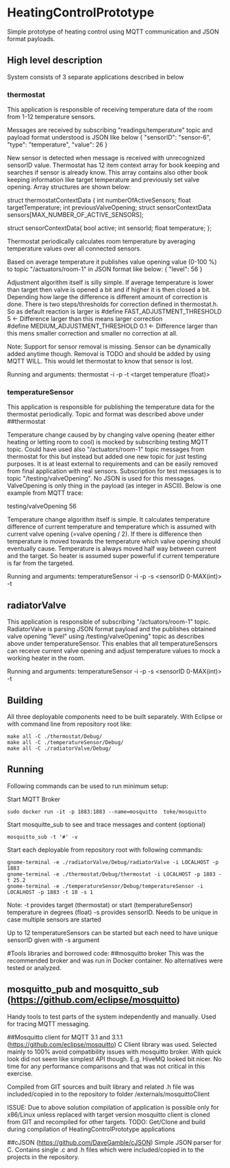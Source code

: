# HeatingControlPrototype
Simple prototype of heating control using MQTT communication and JSON format payloads.

## High level description
System consists of 3 separate applications described in below

### thermostat
This application is responsible of receiving temperature data of the room from 1-12 temperature sensors.

Messages are received by subscribing "readings/temperature" topic and payload format understood is JSON like below
{
	"sensorID":	"sensor-6",
	"type":	"temperature",
	"value":	26
}
 
New sensor is detected when message is received with unrecognized sensorID value. Thermostat has 12 item context array for book keeping and searches if sensor is already know.
This array contains also other book keeping information like target temperature and previously set valve opening. Array structures are shown below:

struct thermostatContextData {
   int numberOfActiveSensors;
   float targetTemperature;
   int previousValveOpening;
   struct sensorContextData sensors[MAX_NUMBER_OF_ACTIVE_SENSORS];

struct sensorContextData{
	bool active;
	int sensorId;
	float temperature;
};

Thermostat periodically calculates room temperature by averaging temperature values over all connected sensors.

Based on average temperature it publishes value opening value (0-100 %) to topic "/actuators/room-1" in JSON format like below:
{
	"level":	56
}
 
Adjustment algorithm itself is silly simple. If average temperature is lower than target then valve is opened a bit and if higher it is then closed a bit. Depending how large the difference is different amount of correction is done. There is two steps/thresholds for correction defined in thermostat.h. So as default reaction is larger is 
 #define FAST_ADJUSTMENT_THRESHOLD 5  <- Difference larger than this means larger correction    
 #define MEDIUM_ADJUSTMENT_THRESHOLD 0.1 <- Difference larger than this mens smaller correction and smaller no correction at all.
 
Note: Support for sensor removal is missing. Sensor can be dynamically added anytime though. Removal is TODO and should be added by using MQTT WILL. This would let thermostat to know that sensor is lost.

Running and arguments:
thermostat -i <IP of broker> -p <port of broker> -t <target temperature (float)>

### temperatureSensor
This application is responsible for publishing the temperature data for the thermostat periodically. Topic and format was described above under ##thermostat

Temperature change caused by by changing valve opening (heater either heating or letting room to cool) is mocked by subscribing testing MQTT topic. Could have used also "/actuators/room-1" topic messages from thermostat for this but instead but added one new topic for just testing purposes. It is at least external to requirements and can be easily removed from final application with real sensors. Subscription for test messages is to topic "/testing/valveOpening". No JSON is used for this messages. ValveOpening is only thing in the payload (as integer in ASCII). Below is one example from MQTT trace:

testing/valveOpening 56 

Temperature change algorithm itself is simple. It calculates temperature difference of current temperature and temperature which is assumed with current valve opening (=valve opening / 2). If there is difference then temperature is moved towards the temperature which valve opening should eventually cause. Temperature is always moved half way between current and the target. So heater is assumed super powerful if current temperature is far from the targeted.

Running and arguments:
temperatureSensor -i <IP of broker> -p <port of broker> -s <sensorID 0-MAX(int)> -t <starting temperature>

## radiatorValve
This application is responsible of subscribing "/actuators/room-1" topic. RadiatorValve is parsing JSON format payload and the publishes obtained valve opening "level" using /testing/valveOpening" topic as describes above under temperatureSensor. This enables that all temperatureSensors can receive current valve opening and adjust temperature values to mock a working heater in the room.
 
Running and arguments:
temperatureSensor -i <IP of broker> -p <port of broker> -s <sensorID 0-MAX(int)> -t <starting temperature>
 
## Building
All three deployable components need to be built separately.
With Eclipse or with command line from repository root like:
    
    make all -C ./thermostat/Debug/  
    make all -C ./temperatureSensor/Debug/
    make all -C ./radiatorValve/Debug/

## Running
Following commands can be used to run minimum setup:

Start MQTT Broker

    sudo docker run -it -p 1883:1883 --name=mosquitto  toke/mosquitto

Start mosquitte_sub to see and trace messages and content (optional)
 
    mosquitto_sub -t '#' -v

Start each deployable from repository root with following commands:

    gnome-terminal -e ./radiatorValve/Debug/radiatorValve -i LOCALHOST -p 1883
    gnome-terminal -e ./thermostat/Debug/thermostat -i LOCALHOST -p 1883 -t 25.2
    gnome-terminal -e ./temperatureSensor/Debug/temperatureSensor -i LOCALHOST -p 1883 -t 18 -s 1

Note:
-t provides target (thermostat) or start (temperatureSensor) temperature in degrees (float)
-s provides sensorID. Needs to be unique in case multiple sensors are started

Up to 12 temperatureSensors can be started but each need to have unique sensorID given with -s argument
 
#Tools libraries and borrowed code:
##mosquitto broker
 This was the recommended broker and was run in Docker container. No alternatives were tested or analyzed.
 
## mosquitto_pub and mosquitto_sub (https://github.com/eclipse/mosquitto)
 
 Handy tools to test parts of the system independently and manually. Used for tracing MQTT messaging.

##Mosquitto client for MQTT 3.1 and 3.1.1 (https://github.com/eclipse/mosquitto)
C Client library was used. Selected mainly to 100% avoid compatibility issues with mosquitto broker. With quick look did not seem like simplest API though. E.g. HiveMQ looked bit nicer. No time for any performance comparisons and that was not critical in this exercise.

Compiled from GIT sources and built library and related .h file was included/copied in to the repository to folder /externals/mosquittoClient

ISSUE: Due to above solution compilation of application is possible only for x86/Linux unless replaced with target version mosquitto client is cloned from GIT and recompiled for other targets.
TODO: Get/Clone and build during compilation of HeatingControlPrototype applications

##cJSON (https://github.com/DaveGamble/cJSON)
Simple JSON parser for C. Contains single .c and .h files which were included/copied in to the projects in the repository. 


 